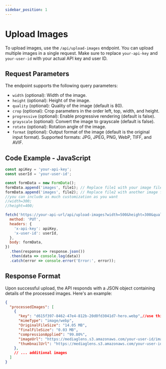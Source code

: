 ```yaml
---
sidebar_position: 1
---
```


# Upload Images

To upload images, use the `/api/upload-images` endpoint. You can upload multiple images in a single request. Make sure to replace `your-api-key` and `your-user-id` with your actual API key and user ID.

## Request Parameters

The endpoint supports the following query parameters:

- `width` (optional): Width of the image.
- `height` (optional): Height of the image.
- `quality` (optional): Quality of the image (default is 80).
- `crop` (optional): Crop parameters in the order left, top, width, and height.
- `progressive` (optional): Enable progressive rendering (default is false).
- `grayscale` (optional): Convert the image to grayscale (default is false).
- `rotate` (optional): Rotation angle of the image.
- `format` (optional): Output format of the image (default is the original input format). Supported formats: JPG, JPEG, PNG, WebP, TIFF, and AVIF.

## Code Example - JavaScript

```javascript title="Upload Images Example"
const apiKey = 'your-api-key';
const userId = 'your-user-id';

const formData = new FormData();
formData.append('images', file1); // Replace file1 with your image file
formData.append('images', file2); // Replace file2 with another image file
//you can include as much customization as you want
//width=300;  
//height=400;

fetch('https://your-api-url/api/upload-images?width=500&height=300&quality=80&crop=10,10,200,200&progressive=true&grayscale=true&rotate=90&format=JPEG', {
  method: 'PUT',
  headers: {
    'x-api-key': apiKey,
    'x-user-id': userId,
  },
  body: formData,
})
  .then(response => response.json())
  .then(data => console.log(data))
  .catch(error => console.error('Error:', error));
```
## Response Format

Upon successful upload, the API responds with a JSON object containing details of the processed images. Here's an example:

```json title="result"
{
  "processedImages": [
    {
      "key": "d615f397-8462-47e4-812b-20d0fd3041d7-hero.webp",//use this key to delete later
      "mimeType": "image/webp",
      "OriginalFileSize": "14.05 MB",
      "finalFileSize": "0.03 MB",
      "compressionApplied": "99.80%",
      "imageUrl": "https://mediaglens.s3.amazonaws.com/your-user-id/images/d615f397-8462-47e4-812b-20d0fd3041d7-hero.webp",
      "thumbnailUrl": "https://mediaglens.s3.amazonaws.com/your-user-id/images/thumbnails/d615f397-8462-47e4-812b-20d0fd3041d7-hero.webp"
    },
    // ... additional images
  ]
}
